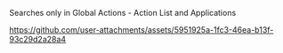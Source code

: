 Searches only in Global Actions - Action List and Applications


https://github.com/user-attachments/assets/5951925a-1fc3-46ea-b13f-93c29d2a28a4

